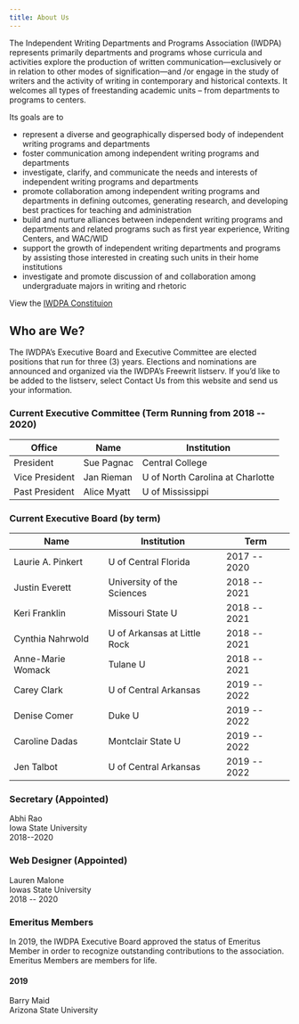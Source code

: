 ```yaml
---
title: About Us 
---
```

The Independent Writing Departments and Programs Association (IWDPA) represents primarily departments and programs whose curricula and activities explore the production of written communication—exclusively or in relation to other modes of signification—and /or engage in the study of writers and the activity of writing in contemporary and historical contexts. It welcomes all types of freestanding academic units – from departments to programs to centers.

Its goals are to

* represent a diverse and geographically dispersed body of independent writing programs and departments
* foster communication among independent writing programs and departments
* investigate, clarify, and communicate the needs and interests of independent writing programs and departments
* promote collaboration among independent writing programs and departments in defining outcomes, generating research, and developing best practices for teaching and administration
* build and nurture alliances between independent writing programs and departments and related programs such as first year experience, Writing Centers, and WAC/WID
* support the growth of independent writing departments and programs by assisting those interested in creating such units in their home institutions
* investigate and promote discussion of and collaboration among undergraduate majors in writing and rhetoric

View the [IWDPA Constituion](images/constitution.pdf) 

## Who are We?
The IWDPA’s Executive Board and Executive Committee are elected positions that run for three (3) years. Elections and nominations are announced and organized via the IWDPA’s Freewrit listserv. If you’d like to be added to the listserv, select Contact Us from this website and send us your information.

### Current Executive Committee (Term Running from 2018 -- 2020)

| Office         | Name        | Institution                      |
|----------------|-------------|----------------------------------|
| President      | Sue Pagnac  | Central College                  |
| Vice President | Jan Rieman  | U of North Carolina at Charlotte |
| Past President | Alice Myatt | U of Mississippi                 |


### Current Executive Board (by term) 

| Name               | Institution                  | Term       |
|--------------------|------------------------------|------------|
| Laurie A. Pinkert  | U of Central Florida         | 2017 -- 2020 |
| Justin Everett     | University of the Sciences   | 2018 -- 2021 |
| Keri Franklin      | Missouri State U             | 2018 -- 2021 |
| Cynthia Nahrwold   | U of Arkansas at Little Rock | 2018 -- 2021 |
| Anne-Marie Womack  | Tulane U                     | 2018 -- 2021 |
| Carey Clark        | U of Central Arkansas        | 2019 -- 2022 |
| Denise Comer       | Duke U                       | 2019 -- 2022 |
| Caroline Dadas     | Montclair State U            | 2019 -- 2022 |
| Jen Talbot         | U of Central Arkansas        | 2019 -- 2022 |

### Secretary (Appointed)
Abhi Rao  	
Iowa State University  			
2018--2020

### Web Designer (Appointed)
Lauren Malone  
Iowas State University  			
2018 -- 2020

### Emeritus Members
In 2019, the IWDPA Executive Board approved the status of Emeritus Member in order to recognize outstanding contributions to the association. Emeritus Members are members for life.

#### 2019
Barry Maid  
Arizona State University	



